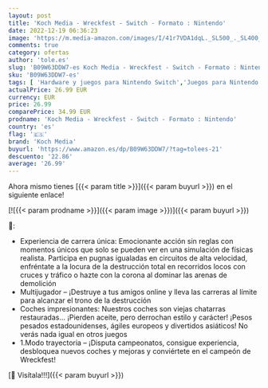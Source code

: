 ```yaml
---
layout: post
title: 'Koch Media - Wreckfest - Switch - Formato : Nintendo'
date: 2022-12-19 06:36:23
image: 'https://m.media-amazon.com/images/I/41r7VDA1dqL._SL500_._SL400_.jpg'
comments: true
category: ofertas
author: 'tole.es'
slug: 'B09W63DDW7-es Koch Media - Wreckfest - Switch - Formato : Nintendo'
sku: 'B09W63DDW7-es'
tags: [ 'Hardware y juegos para Nintendo Switch','Juegos para Nintendo Switch','Videojuegos','koch media','nintendo','🇪🇸', ]
actualPrice: 26.99 EUR
currency: EUR
price: 26.99
comparePrice: 34.99 EUR
prodname: 'Koch Media - Wreckfest - Switch - Formato : Nintendo'
country: 'es'
flag: '🇪🇸'
brand: 'Koch Media'
buyurl: 'https://www.amazon.es/dp/B09W63DDW7/?tag=tolees-21'
descuento: '22.86'
average: '26.99'
---
```


Ahora mismo tienes [{{< param title >}}]({{< param buyurl >}}) en el siguiente enlace!

[![{{< param prodname >}}]({{< param image >}})]({{< param buyurl >}})

🔎:

- Experiencia de carrera única: Emocionante acción sin reglas con momentos únicos que solo se pueden ver en una simulación de físicas realista. Participa en pugnas igualadas en circuitos de alta velocidad, enfréntate a la locura de la destrucción total en recorridos locos con cruces y tráfico o hazte con la corona al dominar las arenas de demolición
- Multijugador – ¡Destruye a tus amigos online y lleva las carreras al límite para alcanzar el trono de la destrucción
- Coches impresionantes: Nuestros coches son viejas chatarras restauradas... ¡Pierden aceite, pero derrochan estilo y carácter! ¡Pesos pesados estadounidenses, ágiles europeos y divertidos asiáticos! No verás nada igual en otros juegos
- 1.Modo trayectoria – ¡Disputa campeonatos, consigue experiencia, desbloquea nuevos coches y mejoras y conviértete en el campeón de Wreckfest!

[🛒 Visítala!!!]({{< param buyurl >}})
